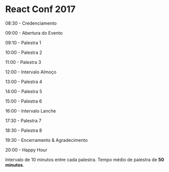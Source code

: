 # React Conf 2017

08:30 - Credenciamento

09:00 - Abertura do Evento

09:10 - Palestra 1

10:00 - Palestra 2

11:00 - Palestra 3

12:00 - Intervalo Almoço

13:00 - Palestra 4

14:00 - Palestra 5

15:00 - Palestra 6

16:00 - Intervalo Lanche

17:30 - Palestra 7

18:30 - Palestra 8

19:30 - Encerramento & Agradecimento

20:00 - Happy Hour

Intervalo de 10 minutos entre cada palestra. Tempo médio de palestra de **50 minutos**.